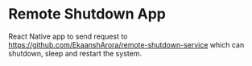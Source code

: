 # Remote Shutdown App

React Native app to send request to https://github.com/EkaanshArora/remote-shutdown-service which can shutdown, sleep and restart the system.